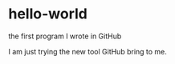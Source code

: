 # hello-world
the first program I wrote in GitHub

I am just trying the new tool GitHub bring to me.
